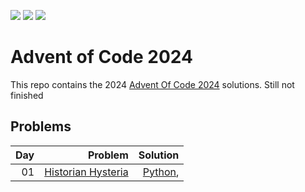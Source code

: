 ![](https://img.shields.io/badge/stars%20⭐-19-yellow)
![](https://img.shields.io/badge/day%20📅-12-blue) 
![](https://img.shields.io/badge/days%20completed-09-red)

# Advent of Code 2024

This repo contains the 2024 [Advent Of Code 2024](https://adventofcode.com/2024) solutions.
Still not finished

## Problems

| Day | Problem | Solution |
| ---:| ----:   | ----:    |
| 01  |[Historian Hysteria](https://adventofcode.com/2024/day/1)| [Python](https://github.com/sotsoguk/adventOfCode2024/blob/main/python/day01/day01.py), |
